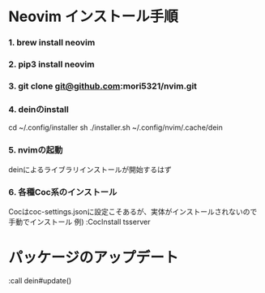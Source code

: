 # Neovim インストール手順
### 1. brew install neovim
### 2. pip3 install neovim
### 3. git clone git@github.com:mori5321/nvim.git
### 4. deinのinstall
cd ~/.config/installer
sh ./installer.sh ~/.config/nvim/.cache/dein

### 5. nvimの起動
deinによるライブラリインストールが開始するはず

### 6. 各種Coc系のインストール
Cocはcoc-settings.jsonに設定こそあるが、実体がインストールされないので手動でインストール
例) :CocInstall tsserver 


# パッケージのアップデート
:call dein#update()
